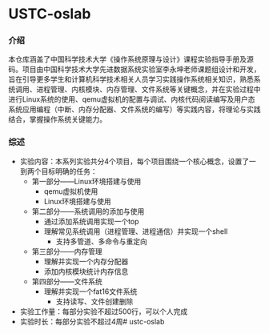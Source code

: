 # USTC-oslab


### 介绍

本仓库涵盖了中国科学技术大学《操作系统原理与设计》课程实验指导手册及源码。项目由中国科学技术大学先进数据系统实验室李永坤老师课题组设计和开发，旨在引导更多学生和计算机科学技术相关人员学习实践操作系统相关知识，熟悉系统调用、进程管理、内核模块、内存管理、文件系统等关键概念，并在实验过程中进行Linux系统的使用、qemu虚拟机的配置与调试、内核代码阅读编写及用户态系统应用编程（中断、内存分配器、文件系统的编写）等实践内容，将理论与实践结合，掌握操作系统关键能力。

### 综述

* 实验内容：本系列实验共分4个项目，每个项目围绕一个核心概念，设置了一到两个目标明确的任务：
  * 第一部分——Linux环境搭建与使用
    * qemu虚拟机使用
    * Linux环境搭建与使用
  * 第二部分——系统调用的添加与使用
    * 通过添加系统调用实现一个top
    * 理解常见系统调用（进程管理、进程通信）并实现一个shell
      * 支持多管道、多命令与重定向
  * 第三部分——内存管理
    * 理解并实现一个内存分配器
    * 添加内核模块统计内存信息
  * 第四部分——文件系统
    * 理解并实现一个fat16文件系统
      * 支持读写、文件创建删除
* 实验工作量：每部分实验不超过500行，可以个人完成
* 实验时长：每部分实验不超过4周#   u s t c - o s l a b 
 
 